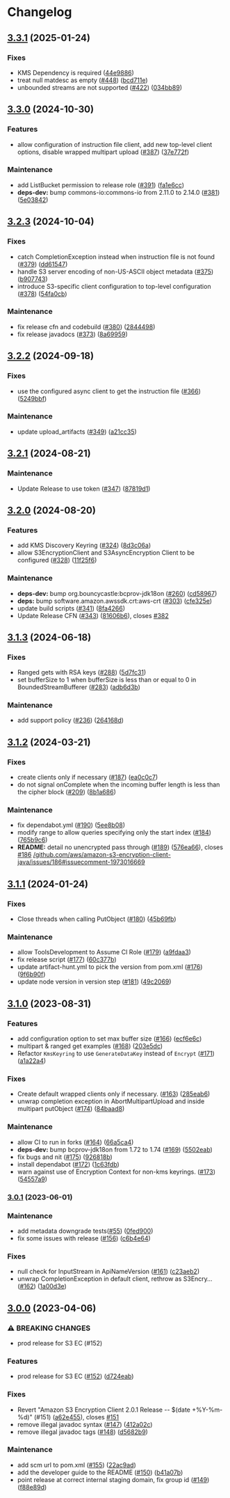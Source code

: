 # Changelog

## [3.3.1](https://github.com/aws/aws-s3-encryption-client-java/compare/v3.3.0...v3.3.1) (2025-01-24)

### Fixes

* KMS Dependency is required ([44e9886](https://github.com/aws/aws-s3-encryption-client-java/commit/44e988677505bdc207936d0a981a0ca67dfd1a8a))
* treat null matdesc as empty ([#448](https://github.com/aws/aws-s3-encryption-client-java/issues/448)) ([bcd711e](https://github.com/aws/aws-s3-encryption-client-java/commit/bcd711eb65707bac99775a011e3e159c6e3a79e6))
* unbounded streams are not supported ([#422](https://github.com/aws/aws-s3-encryption-client-java/issues/422)) ([034bb89](https://github.com/aws/aws-s3-encryption-client-java/commit/034bb89ae5933b4d56e9892f19bb1e8f1f27010e))

## [3.3.0](https://github.com/aws/aws-s3-encryption-client-java/compare/v3.2.3...v3.3.0) (2024-10-30)

### Features

* allow configuration of instruction file client, add new top-level client options, disable wrapped multipart upload ([#387](https://github.com/aws/aws-s3-encryption-client-java/issues/387)) ([37e772f](https://github.com/aws/aws-s3-encryption-client-java/commit/37e772f06230efcae618b31767dbd4c59c54a6d4))

### Maintenance

* add ListBucket permission to release role ([#391](https://github.com/aws/aws-s3-encryption-client-java/issues/391)) ([fa1e6cc](https://github.com/aws/aws-s3-encryption-client-java/commit/fa1e6cc981c0ecfef5c5b5c8e65472beedfddf66))
* **deps-dev:** bump commons-io:commons-io from 2.11.0 to 2.14.0 ([#381](https://github.com/aws/aws-s3-encryption-client-java/issues/381)) ([5e03842](https://github.com/aws/aws-s3-encryption-client-java/commit/5e038421e0757a72590aa6409932abb0f377ba9c))

## [3.2.3](https://github.com/aws/aws-s3-encryption-client-java/compare/v3.2.2...v3.2.3) (2024-10-04)

### Fixes

* catch CompletionException instead when instruction file is not found ([#379](https://github.com/aws/aws-s3-encryption-client-java/issues/379)) ([dd61547](https://github.com/aws/aws-s3-encryption-client-java/commit/dd6154743eb8729744b8892cecf4033503732220))
* handle S3 server encoding of non-US-ASCII object metadata ([#375](https://github.com/aws/aws-s3-encryption-client-java/issues/375)) ([b907743](https://github.com/aws/aws-s3-encryption-client-java/commit/b90774384dd775455d1ce048ab758edc50d59fb7))
* introduce S3-specific client configuration to top-level configuration ([#378](https://github.com/aws/aws-s3-encryption-client-java/issues/378)) ([54fa0cb](https://github.com/aws/aws-s3-encryption-client-java/commit/54fa0cb77bd0d2a4709f1d44085bce0c1c297c87))

### Maintenance

* fix release cfn and codebuild ([#380](https://github.com/aws/aws-s3-encryption-client-java/issues/380)) ([2844498](https://github.com/aws/aws-s3-encryption-client-java/commit/2844498eb61d4a4393a4af7eb14387bd0bb31992))
* fix release javadocs ([#373](https://github.com/aws/aws-s3-encryption-client-java/issues/373)) ([8a69959](https://github.com/aws/aws-s3-encryption-client-java/commit/8a6995975fc1494b8368bd4e575572224260f133))

## [3.2.2](https://github.com/aws/aws-s3-encryption-client-java/compare/v3.2.1...v3.2.2) (2024-09-18)

### Fixes

* use the configured async client to get the instruction file ([#366](https://github.com/aws/aws-s3-encryption-client-java/issues/366)) ([5249bbf](https://github.com/aws/aws-s3-encryption-client-java/commit/5249bbffbe58f3c14bd5bf8f042fef039896b74e))

### Maintenance

* update upload_artifacts ([#349](https://github.com/aws/aws-s3-encryption-client-java/issues/349)) ([a21cc35](https://github.com/aws/aws-s3-encryption-client-java/commit/a21cc35952f688f12e85df40a62bcd5a1d80a38a))

## [3.2.1](https://github.com/aws/aws-s3-encryption-client-java/compare/v3.2.0...v3.2.1) (2024-08-21)

### Maintenance

* Update Release to use token ([#347](https://github.com/aws/aws-s3-encryption-client-java/issues/347)) ([87819d1](https://github.com/aws/aws-s3-encryption-client-java/commit/87819d1af3d5c856b11b38d08ebe256bc4216e60))

## [3.2.0](https://github.com/aws/aws-s3-encryption-client-java/compare/v3.1.3...v3.2.0) (2024-08-20)

### Features

* add KMS Discovery Keyring ([#324](https://github.com/aws/aws-s3-encryption-client-java/issues/324)) ([8d3c06a](https://github.com/aws/aws-s3-encryption-client-java/commit/8d3c06af3c28155ef67e1eca2131e50f74118237))
* allow S3EncryptionClient and S3AsyncEncryption Client to be configured ([#328](https://github.com/aws/aws-s3-encryption-client-java/issues/328)) ([11f25f6](https://github.com/aws/aws-s3-encryption-client-java/commit/11f25f64fcba5cd577b6eb60349d945efe8c0836))

### Maintenance

* **deps-dev:** bump org.bouncycastle:bcprov-jdk18on ([#260](https://github.com/aws/aws-s3-encryption-client-java/issues/260)) ([cd58967](https://github.com/aws/aws-s3-encryption-client-java/commit/cd58967809022c0ed251a519ffc19d4288bf9e21))
* **deps:** bump software.amazon.awssdk.crt:aws-crt ([#303](https://github.com/aws/aws-s3-encryption-client-java/issues/303)) ([cfe325e](https://github.com/aws/aws-s3-encryption-client-java/commit/cfe325e872269bc60d83c38fe21ecec1d8bc0e91))
* update build scripts ([#341](https://github.com/aws/aws-s3-encryption-client-java/issues/341)) ([8fa4266](https://github.com/aws/aws-s3-encryption-client-java/commit/8fa4266fbdf8e7006d80a7762a30e7b92f7eed89))
* Update Release CFN ([#343](https://github.com/aws/aws-s3-encryption-client-java/issues/343)) ([81606b6](https://github.com/aws/aws-s3-encryption-client-java/commit/81606b67d722605761463b52526802d338927d15)), closes [#382](https://github.com/aws/aws-s3-encryption-client-java/issues/382)

## [3.1.3](https://github.com/aws/aws-s3-encryption-client-java/compare/v3.1.2...v3.1.3) (2024-06-18)

### Fixes

* Ranged gets with RSA keys ([#288](https://github.com/aws/aws-s3-encryption-client-java/issues/288)) ([5d7fc31](https://github.com/aws/aws-s3-encryption-client-java/commit/5d7fc316ea84226b14dc4ae84cf5571d4bc88f6a))
* set bufferSize to 1 when bufferSize is less than or equal to 0 in BoundedStreamBufferer ([#283](https://github.com/aws/aws-s3-encryption-client-java/issues/283)) ([adb6d3b](https://github.com/aws/aws-s3-encryption-client-java/commit/adb6d3b7e6548c6ced848c7732e439cabaac1afc))

### Maintenance

* add support policy ([#236](https://github.com/aws/aws-s3-encryption-client-java/issues/236)) ([264168d](https://github.com/aws/aws-s3-encryption-client-java/commit/264168d9016a904ccbe1a3110f67feeec732af0b))

## [3.1.2](https://github.com/aws/aws-s3-encryption-client-java/compare/v3.1.1...v3.1.2) (2024-03-21)


### Fixes

* create clients only if necessary ([#187](https://github.com/aws/aws-s3-encryption-client-java/issues/187)) ([ea0c0c7](https://github.com/aws/aws-s3-encryption-client-java/commit/ea0c0c762c6fd23204b0e59ae2a63b174880d48c))
* do not signal onComplete when the incoming buffer length is less than the cipher block ([#209](https://github.com/aws/aws-s3-encryption-client-java/issues/209)) ([8b1a686](https://github.com/aws/aws-s3-encryption-client-java/commit/8b1a686e8ed5aae867dfc96b1b7a4b5e2ddeb095))


### Maintenance

* fix dependabot.yml ([#190](https://github.com/aws/aws-s3-encryption-client-java/issues/190)) ([5ee8b08](https://github.com/aws/aws-s3-encryption-client-java/commit/5ee8b08fea7efaa25e8f6b0914134a0bb8bc5c9b))
* modify range to allow queries specifying only the start index ([#184](https://github.com/aws/aws-s3-encryption-client-java/issues/184)) ([765b9c6](https://github.com/aws/aws-s3-encryption-client-java/commit/765b9c6a8ee61800fb98db30d64e5832f4cc6e39))
* **README:** detail no unencrypted pass through ([#189](https://github.com/aws/aws-s3-encryption-client-java/issues/189)) ([576ea66](https://github.com/aws/aws-s3-encryption-client-java/commit/576ea661f5e6b098fad41999022b80c2a30f72dc)), closes [#186](https://github.com/aws/aws-s3-encryption-client-java/issues/186) [/github.com/aws/amazon-s3-encryption-client-java/issues/186#issuecomment-1973016669](https://github.com/aws//github.com/aws/amazon-s3-encryption-client-java/issues/186/issues/issuecomment-1973016669)

## [3.1.1](https://github.com/aws/aws-s3-encryption-client-java/compare/v3.1.0...v3.1.1) (2024-01-24)


### Fixes

* Close threads when calling PutObject ([#180](https://github.com/aws/aws-s3-encryption-client-java/issues/180)) ([45b69fb](https://github.com/aws/aws-s3-encryption-client-java/commit/45b69fb1f2716f6cf2d114e1b6383670607580a1))


### Maintenance

* allow ToolsDevelopment to Assume CI Role ([#179](https://github.com/aws/aws-s3-encryption-client-java/issues/179)) ([a9fdaa3](https://github.com/aws/aws-s3-encryption-client-java/commit/a9fdaa38ee826902e360fa6db1415e7e44705f99))
* fix release script ([#177](https://github.com/aws/aws-s3-encryption-client-java/issues/177)) ([60c377b](https://github.com/aws/aws-s3-encryption-client-java/commit/60c377b88adf27dda2803f6dfe7c4b493d0f80d8))
* update artifact-hunt.yml to pick the version from pom.xml ([#176](https://github.com/aws/aws-s3-encryption-client-java/issues/176)) ([9f6b90f](https://github.com/aws/aws-s3-encryption-client-java/commit/9f6b90fd8b486ffae0109c32b5308563808d6531))
* update node version in version step ([#181](https://github.com/aws/aws-s3-encryption-client-java/issues/181)) ([49c2069](https://github.com/aws/aws-s3-encryption-client-java/commit/49c2069cd2a190035604d4450ea9d863175e713f))

## [3.1.0](https://github.com/aws/aws-s3-encryption-client-java/compare/v3.0.1...v3.1.0) (2023-08-31)


### Features

* add configuration option to set max buffer size ([#166](https://github.com/aws/aws-s3-encryption-client-java/issues/166)) ([ecf6e6c](https://github.com/aws/aws-s3-encryption-client-java/commit/ecf6e6c0f9e03ce0e4c4333d60118651e495aea2))
* multipart & ranged get examples ([#168](https://github.com/aws/aws-s3-encryption-client-java/issues/168)) ([203e5dc](https://github.com/aws/aws-s3-encryption-client-java/commit/203e5dc89f4ed5f264def37521755395f9b25990))
* Refactor `KmsKeyring` to use `GenerateDataKey` instead of `Encrypt` ([#171](https://github.com/aws/aws-s3-encryption-client-java/issues/171)) ([a1a22a4](https://github.com/aws/aws-s3-encryption-client-java/commit/a1a22a49a912565642b6c561a05b97390c326e1a))


### Fixes

* Create default wrapped clients only if necessary. ([#163](https://github.com/aws/aws-s3-encryption-client-java/issues/163)) ([285eab6](https://github.com/aws/aws-s3-encryption-client-java/commit/285eab68fdc2468e678d3b745d6502a9584752e4))
* unwrap completion exception in AbortMultipartUpload and inside multipart putObject ([#174](https://github.com/aws/aws-s3-encryption-client-java/issues/174)) ([84baad8](https://github.com/aws/aws-s3-encryption-client-java/commit/84baad81bafb23b6690a1000447e1433da79ae6d))


### Maintenance

* allow CI to run in forks ([#164](https://github.com/aws/aws-s3-encryption-client-java/issues/164)) ([66a5ca4](https://github.com/aws/aws-s3-encryption-client-java/commit/66a5ca4ceb670bf5d598baa92a96668694bee3b6))
* **deps-dev:** bump bcprov-jdk18on from 1.72 to 1.74 ([#169](https://github.com/aws/aws-s3-encryption-client-java/issues/169)) ([5502eab](https://github.com/aws/aws-s3-encryption-client-java/commit/5502eab44d272dbc94ce7aa94ecb9a050f699c3a))
* fix bugs and nit ([#175](https://github.com/aws/aws-s3-encryption-client-java/issues/175)) ([926818b](https://github.com/aws/aws-s3-encryption-client-java/commit/926818b0febbf823839a5053b6d9d5a25352faab))
* install dependabot ([#172](https://github.com/aws/aws-s3-encryption-client-java/issues/172)) ([1c63fdb](https://github.com/aws/aws-s3-encryption-client-java/commit/1c63fdb87d3cb95caf0b496e148c145a26ea08f9))
* warn against use of Encryption Context for non-kms keyrings. ([#173](https://github.com/aws/aws-s3-encryption-client-java/issues/173)) ([54557a9](https://github.com/aws/aws-s3-encryption-client-java/commit/54557a9660ce16e80dc58cd4f842a26b59c133b7))

### [3.0.1](https://github.com/aws/aws-s3-encryption-client-java/compare/v3.0.0...v3.0.1) (2023-06-01)


### Maintenance

* add metadata downgrade tests([#55](https://github.com/aws/aws-s3-encryption-client-java/issues/55)) ([0fed900](https://github.com/aws/aws-s3-encryption-client-java/commit/0fed9007b6370552421bd1b3bcbba7f3789be47f))
* fix some issues with release ([#156](https://github.com/aws/aws-s3-encryption-client-java/issues/156)) ([c6b4e64](https://github.com/aws/aws-s3-encryption-client-java/commit/c6b4e644b29c36adfedf3190cf2a139d8a130cda))


### Fixes

* null check for InputStream in ApiNameVersion ([#161](https://github.com/aws/aws-s3-encryption-client-java/issues/161)) ([c23aeb2](https://github.com/aws/aws-s3-encryption-client-java/commit/c23aeb2dc7d33e54b7f285dba9691412675d0a02))
* unwrap CompletionException in default client, rethrow as S3Encry… ([#162](https://github.com/aws/aws-s3-encryption-client-java/issues/162)) ([1a00d3e](https://github.com/aws/aws-s3-encryption-client-java/commit/1a00d3e9046cb0902d0f19249ec79a6a85b85cf5))

## [3.0.0](https://github.com/aws/aws-s3-encryption-client-java/compare/v2.0.0...v3.0.0) (2023-04-06)


### ⚠ BREAKING CHANGES

* prod release for S3 EC (#152)

### Features

* prod release for S3 EC ([#152](https://github.com/aws/aws-s3-encryption-client-java/issues/152)) ([d724eab](https://github.com/aws/aws-s3-encryption-client-java/commit/d724eab8b5c090c5ea8e1a7e299fab0273fbe08b))


### Fixes

* Revert "Amazon S3 Encryption Client 2.0.1 Release -- $(date +%Y-%m-%d)" (#151) ([a62e455](https://github.com/aws/aws-s3-encryption-client-java/commit/a62e4552c2b41bded2820c9a7fb60fd789667ec2)), closes [#151](https://github.com/aws/aws-s3-encryption-client-java/issues/151)
* remove illegal javadoc syntax ([#147](https://github.com/aws/aws-s3-encryption-client-java/issues/147)) ([412a02c](https://github.com/aws/aws-s3-encryption-client-java/commit/412a02c8b096b586e21d459c7850af1cfc826652))
* remove illegal javadoc tags ([#148](https://github.com/aws/aws-s3-encryption-client-java/issues/148)) ([d5682b9](https://github.com/aws/aws-s3-encryption-client-java/commit/d5682b9e2b3e17deb2c25af071652e323cc139f5))


### Maintenance

* add scm url to pom.xml ([#155](https://github.com/aws/aws-s3-encryption-client-java/issues/155)) ([22ac9ad](https://github.com/aws/aws-s3-encryption-client-java/commit/22ac9ad056452a45b0d032954ab7d1da6a0f55fa))
* add the developer guide to the README ([#150](https://github.com/aws/aws-s3-encryption-client-java/issues/150)) ([b41a07b](https://github.com/aws/aws-s3-encryption-client-java/commit/b41a07b873bf4479a816bc3de7fd2f443e877c94))
* point release at correct internal staging domain, fix group id ([#149](https://github.com/aws/aws-s3-encryption-client-java/issues/149)) ([f88e89d](https://github.com/aws/aws-s3-encryption-client-java/commit/f88e89da9c7a8547715a1e675239e0291094514a))

